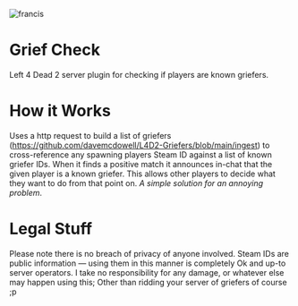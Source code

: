![francis](https://github.com/davemcdowell/I-Hate-Griefers/assets/6724005/8209a1fe-21e3-4bd1-a4dc-cfc75c05e794)
# Grief Check
 Left 4 Dead 2 server plugin for checking if players are known griefers.

# How it Works
Uses a http request to build a list of griefers (https://github.com/davemcdowell/L4D2-Griefers/blob/main/ingest) to cross-reference any spawning players Steam ID against a list of known griefer IDs. When it finds a positive match it announces in-chat that the given player is a known griefer. This allows other players to decide what they want to do from that point on. _A simple solution for an annoying problem_.

# Legal Stuff
Please note there is no breach of privacy of anyone involved. Steam IDs are public information — using them in this manner is completely Ok and up-to server operators.
I take no responsibility for any damage, or whatever else may happen using this; Other than ridding your server of griefers of course ;p
